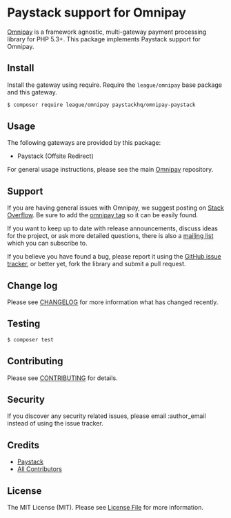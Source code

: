 # Paystack support for Omnipay

[Omnipay](https://github.com/thephpleague/omnipay) is a framework agnostic, multi-gateway payment
processing library for PHP 5.3+. This package implements Paystack support for Omnipay.

## Install

Install the gateway using require. Require the `league/omnipay` base package and this gateway.

```bash
$ composer require league/omnipay paystackhq/omnipay-paystack
```

## Usage

The following gateways are provided by this package:

-   Paystack (Offsite Redirect)

For general usage instructions, please see the main [Omnipay](https://github.com/thephpleague/omnipay) repository.

## Support

If you are having general issues with Omnipay, we suggest posting on
[Stack Overflow](http://stackoverflow.com/). Be sure to add the
[omnipay tag](http://stackoverflow.com/questions/tagged/omnipay) so it can be easily found.

If you want to keep up to date with release announcements, discuss ideas for the project,
or ask more detailed questions, there is also a [mailing list](https://groups.google.com/forum/#!forum/omnipay) which
you can subscribe to.

If you believe you have found a bug, please report it using the [GitHub issue tracker](https://github.com/paystackhq/omnipay-paystack/issues),
or better yet, fork the library and submit a pull request.

## Change log

Please see [CHANGELOG](CHANGELOG.md) for more information what has changed recently.

## Testing

```bash
$ composer test
```

## Contributing

Please see [CONTRIBUTING](CONTRIBUTING.md) for details.

## Security

If you discover any security related issues, please email :author_email instead of using the issue tracker.

## Credits

-   [Paystack](https://github.com/paystackhq)
-   [All Contributors](../../contributors)

## License

The MIT License (MIT). Please see [License File](LICENSE.md) for more information.
